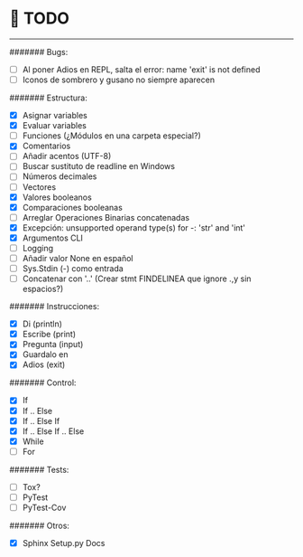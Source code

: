# :memo: TODO
---

####### Bugs:
- [ ] Al poner Adios en REPL, salta el error: name 'exit' is not defined
- [ ] Iconos de sombrero y gusano no siempre aparecen

####### Estructura:
- [x] Asignar variables
- [x] Evaluar variables
- [ ] Funciones (¿Módulos en una carpeta especial?)
- [x] Comentarios
- [ ] Añadir acentos (UTF-8)
- [ ] Buscar sustituto de readline en Windows
- [ ] Números decimales
- [ ] Vectores
- [x] Valores booleanos
- [x] Comparaciones booleanas
- [ ] Arreglar Operaciones Binarias concatenadas
- [x] Excepción: unsupported operand type(s) for -: 'str' and 'int'
- [x] Argumentos CLI
- [ ] Logging
- [ ] Añadir valor None en español
- [ ] Sys.Stdin (-) como entrada
- [ ] Concatenar con '..' (Crear stmt FINDELINEA que ignore .,y sin espacios?)

####### Instrucciones:
- [x] Di (println)
- [x] Escribe (print)
- [x] Pregunta (input)
- [x] Guardalo en
- [x] Adios (exit)

####### Control:
- [x] If
- [x] If .. Else
- [x] If .. Else If
- [x] If .. Else If .. Else
- [x] While
- [ ] For

####### Tests:
- [ ] Tox?
- [ ] PyTest
- [ ] PyTest-Cov

####### Otros:
- [x] Sphinx Setup.py Docs
